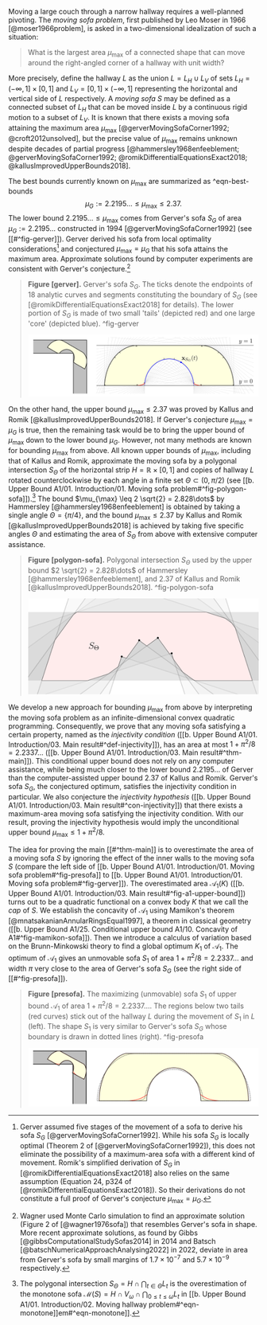 Moving a large couch through a narrow hallway requires a well-planned pivoting. The _moving sofa problem_, first published by Leo Moser in 1966 [@moser1966problem], is asked in a two-dimensional idealization of such a situation: 

> What is the largest area $\mu_{\text{max}}$ of a connected shape that can move around the right-angled corner of a hallway with unit width?

More precisely, define the hallway $L$ as the union $L = L_H \cup L_V$ of sets $L_H = (-\infty, 1] \times [0, 1]$ and $L_V = [0, 1] \times (-\infty, 1]$ representing the horizontal and vertical side of $L$ respectively. A _moving sofa_ $S$ may be defined as a connected subset of $L_H$ that can be moved inside $L$ by a continuous rigid motion to a subset of $L_V$. It is known that there exists a moving sofa attaining the maximum area $\mu_{\text{max}}$ [@gerverMovingSofaCorner1992; @croft2012unsolved], but the precise value of $\mu_{\text{max}}$ remains unknown despite decades of partial progress [@hammersley1968enfeeblement; @gerverMovingSofaCorner1992; @romikDifferentialEquationsExact2018; @kallusImprovedUpperBounds2018].

The best bounds currently known on $\mu_{\max}$ are summarized as ^eqn-best-bounds
$$
\mu_G := 2.2195\dots \leq \mu_{\max} \leq 2.37.
$$
The lower bound $2.2195\dots \leq \mu_{\max}$ comes from Gerver's sofa $S_G$ of area $\mu_G := 2.2195\dots$ constructed in 1994 [@gerverMovingSofaCorner1992] (see [[#^fig-gerver]]). Gerver derived his sofa from local optimality considerations[^gerver-derivation] and conjectured $\mu_{\max} = \mu_G$ that his sofa attains the maximum area. Approximate solutions found by computer experiments are consistent with Gerver's conjecture.[^experiments]

> __Figure [gerver].__ Gerver's sofa $S_G$. The ticks denote the endpoints of 18 analytic curves and segments constituting the boundary of $S_G$ (see [@romikDifferentialEquationsExact2018] for details). The lower portion of $S_G$ is made of two small 'tails' (depicted red) and one large 'core' (depicted blue). ^fig-gerver
> 
> ![100%](images/gerver-full.svg)

On the other hand, the upper bound $\mu_{\max} \leq 2.37$ was proved by Kallus and Romik [@kallusImprovedUpperBounds2018]. If Gerver's conjecture $\mu_{\max} = \mu_G$ is true, then the remaining task would be to bring the upper bound of $\mu_{\max}$ down to the lower bound $\mu_G$. However, not many methods are known for bounding $\mu_{\max}$ from above. All known upper bounds of $\mu_{\max}$, including that of Kallus and Romik, approximate the moving sofa by a polygonal intersection $S_\Theta$ of the horizontal strip $H = \mathbb{R} \times [0, 1]$ and copies of hallway $L$ rotated counterclockwise by each angle in a finite set $\Theta \subset (0, \pi/2)$ (see [[b. Upper Bound A1/01. Introduction/01. Moving sofa problem#^fig-polygon-sofa]]).[^polygon-sofa] The bound $\mu_{\max} \leq 2 \sqrt{2} = 2.828\dots$ by Hammersley [@hammersley1968enfeeblement] is obtained by taking a single angle $\Theta = \left\{ \pi/4 \right\}$, and the bound $\mu_{\max} \leq 2.37$ by Kallus and Romik [@kallusImprovedUpperBounds2018] is achieved by taking five specific angles $\Theta$ and estimating the area of $S_\Theta$ from above with extensive computer assistance.

> __Figure [polygon-sofa].__ Polygonal intersection $S_\Theta$ used by the upper bound $2 \sqrt{2} = 2.828\dots$ of Hammersley [@hammersley1968enfeeblement], and $2.37$ of Kallus and Romik [@kallusImprovedUpperBounds2018]. ^fig-polygon-sofa
> 
> ![70%](images/polygon-sofa.svg)

We develop a new approach for bounding $\mu_{\max}$ from above by interpreting the moving sofa problem as an infinite-dimensional convex quadratic programming. Consequently, we prove that any moving sofa satisfying a certain property, named as the _injectivity condition_ ([[b. Upper Bound A1/01. Introduction/03. Main result#^def-injectivity]]), has an area at most $1 + \pi^2/8 = 2.2337\dots$ ([[b. Upper Bound A1/01. Introduction/03. Main result#^thm-main]]). This conditional upper bound does not rely on any computer assistance, while being much closer to the lower bound $2.2195\dots$ of Gerver than the computer-assisted upper bound $2.37$ of Kallus and Romik. Gerver's sofa $S_G$, the conjectured optimum, satisfies the injectivity condition in particular. We also conjecture the _injectivity hypothesis_ ([[b. Upper Bound A1/01. Introduction/03. Main result#^con-injectivity]]) that there exists a maximum-area moving sofa satisfying the injectivity condition. With our result, proving the injectivity hypothesis would imply the unconditional upper bound $\mu_{\max} \leq 1 + \pi^2/8$.

The idea for proving the main [[#^thm-main]] is to overestimate the area of a moving sofa $S$ by ignoring the effect of the inner walls to the moving sofa $S$ (compare the left side of [[b. Upper Bound A1/01. Introduction/01. Moving sofa problem#^fig-presofa]] to [[b. Upper Bound A1/01. Introduction/01. Moving sofa problem#^fig-gerver]]). The overestimated area $\mathcal{A}_1(K)$ ([[b. Upper Bound A1/01. Introduction/03. Main result#^fig-a1-upper-bound]]) turns out to be a quadratic functional on a convex body $K$ that we call the _cap_ of $S$. We establish the concavity of $\mathcal{A}_1$ using Mamikon's theorem [@mnatsakanianAnnularRingsEqual1997], a theorem in classical geometry ([[b. Upper Bound A1/25. Conditional upper bound A1/10. Concavity of A1#^fig-mamikon-sofa]]). Then we introduce a calculus of variation based on the Brunn-Minkowski theory to find a global optimum $K_1$ of $\mathcal{A}_1$. The optimum of $\mathcal{A}_1$ gives an unmovable sofa $S_1$ of area $1 + \pi^2/8 = 2.2337\dots$ and width $\pi$ very close to the area of Gerver's sofa $S_G$ (see the right side of [[#^fig-presofa]]).

> __Figure [presofa].__ The maximizing (unmovable) sofa $S_1$ of upper bound $\mathcal{A}_1$ of area $1 + \pi^2/8 = 2.2337\dots$. The regions below two tails (red curves) stick out of the hallway $L$ during the movement of $S_1$ in $L$ (left). The shape $S_1$ is very similar to Gerver's sofa $S_G$ whose boundary is drawn in dotted lines (right). ^fig-presofa
> 
> ![100%](images/presofa-combined.svg)

[^gerver-derivation]: Gerver assumed five stages of the movement of a sofa to derive his sofa $S_G$ [@gerverMovingSofaCorner1992]. While his sofa $S_G$ is locally optimal (Theorem 2 of [@gerverMovingSofaCorner1992]), this does not eliminate the possibility of a maximum-area sofa with a different kind of movement. Romik's simplified derivation of $S_G$ in [@romikDifferentialEquationsExact2018] also relies on the same assumption (Equation 24, p324 of [@romikDifferentialEquationsExact2018]). So their derivations do not constitute a full proof of Gerver's conjecture $\mu_{\max} = \mu_G$.

[^experiments]: Wagner used Monte Carlo simulation to find an approximate solution (Figure 2 of [@wagner1976sofa]) that resembles Gerver's sofa in shape. More recent approximate solutions, as found by Gibbs [@gibbsComputationalStudySofas2014] in 2014 and Batsch [@batschNumericalApproachAnalysing2022] in 2022, deviate in area from Gerver's sofa by small margins of $1.7 \times 10^{-7}$ and $5.7 \times 10^{-9}$ respectively.

[^polygon-sofa]: The polygonal intersection $S_\Theta = H \cap \bigcap_{t \in \Theta} L_t$ is the overestimation of the monotone sofa $\mathcal{M}(S) = H \cap V_\omega \cap \bigcap_{0 \leq t \leq \omega} L_t$ in [[b. Upper Bound A1/01. Introduction/02. Moving hallway problem#^eqn-monotone]]em#^eqn-monotone]].